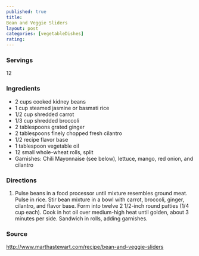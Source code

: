 ```yaml
---
published: true
title: 
Bean and Veggie Sliders
layout: post
categories: [vegetableDishes]
rating: 
---
```

### Servings
12

### Ingredients
- 2 cups cooked kidney beans
- 1 cup steamed jasmine or basmati rice
- 1/2 cup shredded carrot
- 1/3 cup shredded broccoli
- 2 tablespoons grated ginger
- 2 tablespoons finely chopped fresh cilantro
- 1/2 recipe flavor base
- 1 tablespoon vegetable oil
- 12 small whole-wheat rolls, split
- Garnishes: Chili Mayonnaise (see below), lettuce, mango, red onion, and cilantro




### Directions
1. Pulse beans in a food processor until mixture resembles ground meat. Pulse in rice. Stir bean mixture in a bowl with carrot, broccoli, ginger, cilantro, and flavor base. Form into twelve 2 1/2-inch round patties (1/4 cup each). Cook in hot oil over medium-high heat until golden, about 3 minutes per side. Sandwich in rolls, adding garnishes.

### Source
<a href="http://www.marthastewart.com/recipe/bean-and-veggie-sliders" target="new">http://www.marthastewart.com/recipe/bean-and-veggie-sliders</a>
